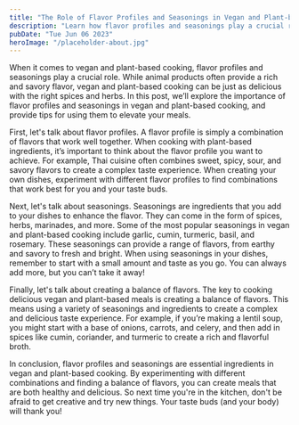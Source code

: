 ```yaml
---
title: "The Role of Flavor Profiles and Seasonings in Vegan and Plant-based Cooking"
description: "Learn how flavor profiles and seasonings play a crucial role in creating delicious vegan and plant-based meals. Discover the best spices and herbs to use and how to create the perfect balance of flavors in your dishes."
pubDate: "Tue Jun 06 2023"
heroImage: "/placeholder-about.jpg"
---
```


When it comes to vegan and plant-based cooking, flavor profiles and seasonings play a crucial role. While animal products often provide a rich and savory flavor, vegan and plant-based cooking can be just as delicious with the right spices and herbs. In this post, we’ll explore the importance of flavor profiles and seasonings in vegan and plant-based cooking, and provide tips for using them to elevate your meals.

First, let&#39;s talk about flavor profiles. A flavor profile is simply a combination of flavors that work well together. When cooking with plant-based ingredients, it’s important to think about the flavor profile you want to achieve. For example, Thai cuisine often combines sweet, spicy, sour, and savory flavors to create a complex taste experience. When creating your own dishes, experiment with different flavor profiles to find combinations that work best for you and your taste buds.

Next, let&#39;s talk about seasonings. Seasonings are ingredients that you add to your dishes to enhance the flavor. They can come in the form of spices, herbs, marinades, and more. Some of the most popular seasonings in vegan and plant-based cooking include garlic, cumin, turmeric, basil, and rosemary. These seasonings can provide a range of flavors, from earthy and savory to fresh and bright. When using seasonings in your dishes, remember to start with a small amount and taste as you go. You can always add more, but you can’t take it away!

Finally, let&#39;s talk about creating a balance of flavors. The key to cooking delicious vegan and plant-based meals is creating a balance of flavors. This means using a variety of seasonings and ingredients to create a complex and delicious taste experience. For example, if you’re making a lentil soup, you might start with a base of onions, carrots, and celery, and then add in spices like cumin, coriander, and turmeric to create a rich and flavorful broth.

In conclusion, flavor profiles and seasonings are essential ingredients in vegan and plant-based cooking. By experimenting with different combinations and finding a balance of flavors, you can create meals that are both healthy and delicious. So next time you&#39;re in the kitchen, don&#39;t be afraid to get creative and try new things. Your taste buds (and your body) will thank you!